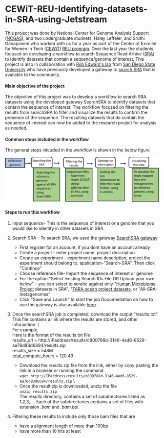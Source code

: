 # CEWiT-REU-Identifying-datasets-in-SRA-using-Jetstream

This project was done by National Center for Genome Analysis Support ([NCGAS](https://ncgas.org/)), and two undergraduate studnets, Haley Leffeler, and Sruthi Ganapaneni who worked with us for a year as part of the Center of Exceller for Women in Tech ([CEWiT](http://cewit.indiana.edu/)) [REU program](http://cewit.indiana.edu/students/REU/index.shtml). Over the last  year the students focused on developing a workflow to search Sequence Read Arhive ([SRA](https://www.ncbi.nlm.nih.gov/sra)) to identify datasets that contain a sequence/genome of interest. This project is also in collaboration with [Rob Edward's lab](https://edwards.sdsu.edu) from [San Diego State University](https://www.sdsu.edu/) who have previously developed a gateway to [search SRA](https://www.searchsra.org/) that is available to the community. 

#### Main objective of the project 
The objective of this project was to develop a workflow to search SRA datasets using the developed gateway SearchSRA to identify datasets that contain the sequence of interest. The workflow focused on filtering the results from searchSRA to filter and visualize the results to confirm the presence of the sequence. The resulting datasets that do contain the sequence of interest can now be added to the research project for analysis as needed. 

#### Common steps included in the workflow 
The general steps inlcuded in the workflow is shown in the below figure

![alt text](https://github.com/NCGAS/CEWiT-REU-Identifying-datasets-in-SRA-using-Jetstream/blob/master/SRApaper-method.png "Workflow steps")

#### Steps to run this workflow
1. Input sequence- This is the sequence of interest or a genome that you would like to identify in other datasets in SRA. 

2. Search SRA - To search SRA, we used the gateway [SearchSRA gateway](https://www.searchsra.org/)
    - First register for an account, if you dont have an account already
    - Create a project - enter project name, project description. 
    - Create an experiment - experiment name description, project the experiment should belong to, application-"Search-SRA". Then click "Continue" 
    - Choose reference file- Import the sequence of interest or genome
    - For the option "Select existing Search IDs File OR Upload your own below" - you can select to serahc against only "[Human Microbiome Project](https://www.hmpdacc.org/ihmp/) datasets in SRA", "[TARA ocean project datasets](https://oceans.taraexpeditions.org/en/m/about-tara/les-expeditions/tara-oceans/), or "All-SRA-metagenomes"
    - Click "Save and Launch" to start the job
  Documentation on how to use the gateway is also available [here](https://www.searchsra.org/pages/documentation).

3. Once the searchSRA job is completed, download the output "results.txt". This file contains a link where the results are stored, and other inforamtion. \    
For example, \
Here is the format of the results.txt file \
results_url = http://IPaddress/results/c800788d-3146-4ad6-8529-aa76d83d6694/results.zip \
results_size = 548M \
total_compute_hours = 120.49 
    - Download the results.zip file from the link, either by copy pasting the link in a browser or running the command \
        `wget http://IPaddress/results/c800788d-3146-4ad6-8529-aa76d83d6694/results.zip` \
    - Once the result.zip is downloaded, unzip the file \
        `unzip results.zip` \
The results directory, contains a set of subdirectories listed as 1,2,3,.... Each of the subdirectories contains a set of files with    extension *.bam* and *.bam.bai*.  

4. Filtering these results to include only those bam files that are   
    - have a alignment length of more than 100bp 
    - have more than 10 hits at least 

